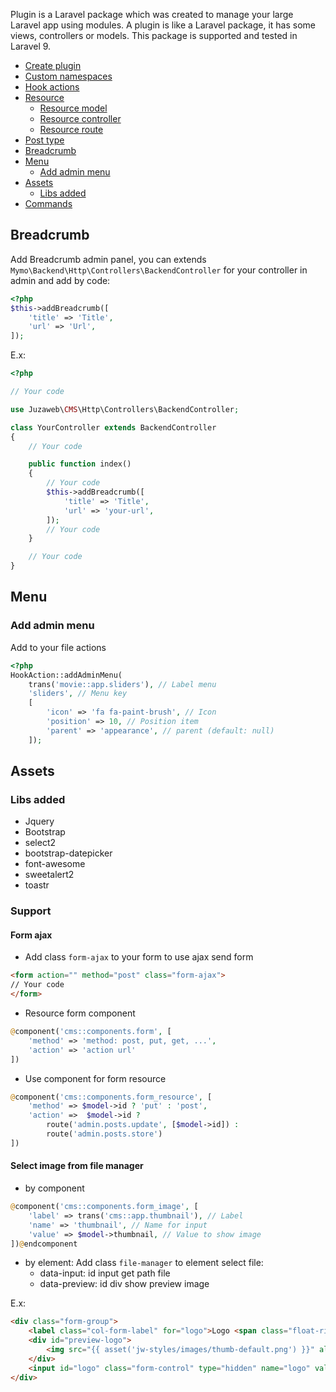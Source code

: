 Plugin is a Laravel package which was created to manage your large Laravel app using modules. A plugin is like a Laravel package, it has some views, controllers or models. This package is supported and tested in Laravel 9.

- [Create plugin](#create-plugin)
- [Custom namespaces](#custom-namespaces)
- [Hook actions](#hook-actions)
- [Resource](#resource)
    - [Resource model](#resource-model)
    - [Resource controller](#resource-controller)
    - [Resource route](#resource-route)
- [Post type](#post-type)
- [Breadcrumb](#breadcrumb)
- [Menu](#menu)
    - [Add admin menu](#add-admin-menu)
- [Assets](#assets)
    - [Libs added](#libs-added)
- [Commands](#commands)

## Breadcrumb
Add Breadcrumb admin panel, you can extends `Mymo\Backend\Http\Controllers\BackendController` for your controller in admin and add by code:
```php
<?php
$this->addBreadcrumb([
    'title' => 'Title',
    'url' => 'Url',
]);
```
E.x:
```php
<?php

// Your code

use Juzaweb\CMS\Http\Controllers\BackendController;

class YourController extends BackendController
{
    // Your code

    public function index()
    {
        // Your code
        $this->addBreadcrumb([
            'title' => 'Title',
            'url' => 'your-url',
        ]);
        // Your code
    }

    // Your code
}
```

## Menu

### Add admin menu
Add to your file actions
```php
<?php
HookAction::addAdminMenu(
    trans('movie::app.sliders'), // Label menu
    'sliders', // Menu key
    [
        'icon' => 'fa fa-paint-brush', // Icon
        'position' => 10, // Position item
        'parent' => 'appearance', // parent (default: null)
    ]);
```

## Assets
### Libs added
- Jquery
- Bootstrap
- select2
- bootstrap-datepicker
- font-awesome
- sweetalert2
- toastr
### Support
#### Form ajax
- Add class `form-ajax` to your form to use ajax send form
```html
<form action="" method="post" class="form-ajax">
// Your code
</form>
```
- Resource form component
```php
@component('cms::components.form', [
    'method' => 'method: post, put, get, ...',
    'action' => 'action url'
])
```

- Use component for form resource
```php
@component('cms::components.form_resource', [
    'method' => $model->id ? 'put' : 'post',
    'action' =>  $model->id ?
        route('admin.posts.update', [$model->id]) :
        route('admin.posts.store')
])
```
#### Select image from file manager
- by component
```php
@component('cms::components.form_image', [
    'label' => trans('cms::app.thumbnail'), // Label
    'name' => 'thumbnail', // Name for input
    'value' => $model->thumbnail, // Value to show image
])@endcomponent
```

- by element: Add class `file-manager` to element select file:
    - data-input: id input get path file
    - data-preview: id div show preview image

E.x:
```html
<div class="form-group">
    <label class="col-form-label" for="logo">Logo <span class="float-right"><a href="javascript:void(0)" data-input="logo" data-preview="preview-logo" class="file-manager"><i class="fa fa-edit"></i> Change image</a></span></label>
    <div id="preview-logo">
        <img src="{{ asset('jw-styles/images/thumb-default.png') }}" alt="" class="w-25">
    </div>
    <input id="logo" class="form-control" type="hidden" name="logo" value="">
</div>
```

